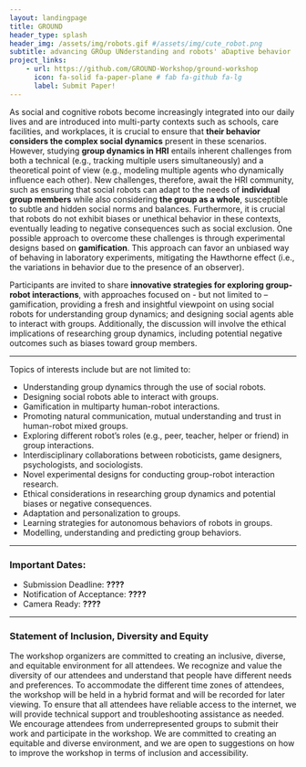 ```yaml
---
layout: landingpage
title: GROUND
header_type: splash
header_img: /assets/img/robots.gif #/assets/img/cute_robot.png 
subtitle: advancing GROup UNderstanding and robots' aDaptive behavior
project_links:
    - url: https://github.com/GROUND-Workshop/ground-workshop
      icon: fa-solid fa-paper-plane # fab fa-github fa-lg
      label: Submit Paper!
---
```


As social and cognitive robots become increasingly integrated into our daily lives and are introduced into multi-party contexts such as schools, care facilities, and workplaces, it is crucial to ensure that **their behavior considers the complex social dynamics** present in these scenarios. However, studying **group dynamics in HRI** entails inherent challenges from both a technical (e.g., tracking multiple users simultaneously) and a theoretical point of view (e.g., modeling multiple agents who dynamically influence each other). New challenges, therefore, await the HRI community, such as ensuring that social robots can adapt to the needs of **individual group members** while also considering **the group as a whole**, susceptible to subtle and hidden social norms and balances. Furthermore, it is crucial that robots do not exhibit biases or unethical behavior in these contexts, eventually leading to negative consequences such as social exclusion. One possible approach to overcome these challenges is through experimental designs based on **gamification**. This approach can favor an unbiased way of behaving in laboratory experiments, mitigating the Hawthorne effect (i.e., the variations in behavior due to the presence of an observer). 

Participants are invited to share **innovative strategies for exploring group-robot interactions**, with approaches focused on - but not limited to – gamification, providing a fresh and insightful viewpoint on using social robots for understanding group dynamics; and designing social agents able to interact with groups. Additionally, the discussion will involve the ethical implications of researching group dynamics, including potential negative outcomes such as biases toward group members. 

---

Topics of interests include but are not limited to:
* Understanding group dynamics through the use of social robots.
* Designing social robots able to interact with groups.
* Gamification in multiparty human-robot interactions.
* Promoting natural communication, mutual understanding and trust in human-robot mixed groups.
* Exploring different robot’s roles (e.g., peer, teacher, helper or friend) in group interactions.
* Interdisciplinary collaborations between roboticists, game designers, psychologists, and sociologists.
* Novel experimental designs for conducting group-robot interaction research.
* Ethical considerations in researching group dynamics and potential biases or negative consequences.
* Adaptation and personalization to groups.
* Learning strategies for autonomous behaviors of robots in groups.
* Modelling, understanding and predicting group behaviors.

---

### Important Dates:
* Submission Deadline: **????**
* Notification of Acceptance: **????**
* Camera Ready: **????**

---

### Statement of Inclusion, Diversity and Equity 

The workshop organizers are committed to creating an inclusive, diverse, and equitable environment for all attendees. We recognize and value the diversity of our attendees and understand that people have different needs and preferences. To accommodate the different time zones of attendees, the workshop will be held in a hybrid format and will be recorded for later viewing. To ensure that all attendees have reliable access to the internet, we will provide technical support and troubleshooting assistance as needed. We encourage attendees from underrepresented groups to submit their work and participate in the workshop. We are committed to creating an equitable and diverse environment, and we are open to suggestions on how to improve the workshop in terms of inclusion and accessibility. 
